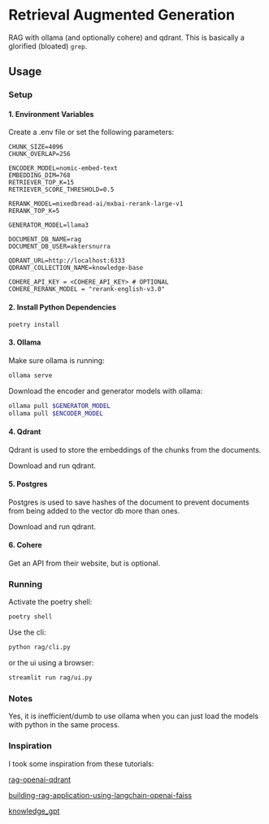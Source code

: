 # Retrieval Augmented Generation

RAG with ollama (and optionally cohere) and qdrant. This is basically a glorified
(bloated) `grep`.

## Usage

### Setup

#### 1. Environment Variables

Create a .env file or set the following parameters:

```.env
CHUNK_SIZE=4096
CHUNK_OVERLAP=256

ENCODER_MODEL=nomic-embed-text
EMBEDDING_DIM=768
RETRIEVER_TOP_K=15
RETRIEVER_SCORE_THRESHOLD=0.5

RERANK_MODEL=mixedbread-ai/mxbai-rerank-large-v1
RERANK_TOP_K=5

GENERATOR_MODEL=llama3

DOCUMENT_DB_NAME=rag
DOCUMENT_DB_USER=aktersnurra

QDRANT_URL=http://localhost:6333
QDRANT_COLLECTION_NAME=knowledge-base

COHERE_API_KEY = <COHERE_API_KEY> # OPTIONAL
COHERE_RERANK_MODEL = "rerank-english-v3.0"
```

#### 2. Install Python Dependencies

```
poetry install
```

#### 3. Ollama

Make sure ollama is running:

```sh
ollama serve
```

Download the encoder and generator models with ollama:

```sh
ollama pull $GENERATOR_MODEL
ollama pull $ENCODER_MODEL
```

#### 4. Qdrant

Qdrant is used to store the embeddings of the chunks from the documents.

Download and run qdrant.

#### 5. Postgres

Postgres is used to save hashes of the document to prevent documents from
being added to the vector db more than ones.

Download and run qdrant.

#### 6. Cohere

Get an API from their website, but is optional.

### Running

Activate the poetry shell:

```sh
poetry shell
```

Use the cli:

```sh
python rag/cli.py
```

or the ui using a browser:

```sh
streamlit run rag/ui.py
```

### Notes

Yes, it is inefficient/dumb to use ollama when you can just load the models with python
in the same process.

### Inspiration

I took some inspiration from these tutorials:

[rag-openai-qdrant](https://colab.research.google.com/github/qdrant/examples/blob/master/rag-openai-qdrant/rag-openai-qdrant.ipynb)

[building-rag-application-using-langchain-openai-faiss](https://medium.com/@solidokishore/building-rag-application-using-langchain-openai-faiss-3b2af23d98ba)

[knowledge_gpt](https://github.com/mmz-001/knowledge_gpt)
